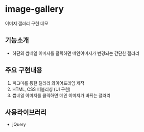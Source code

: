 # image-gallery
이미지 갤러리 구현 데모

## 기능소개
- 하단의 썸네일 이미지를 클릭하면 메인이미지가 변경되는 간단한 갤러리

## 주요 구현내용
1. 피그마를 통한 갤러리 와이어프레임 제작
2. HTML, CSS 퍼블리싱 (UI 구현)
3. 썹네일 이미지를 클릭하면 메인 이미지가 바뀌는 갤러리


## 사용라이브러리
- jQuery
